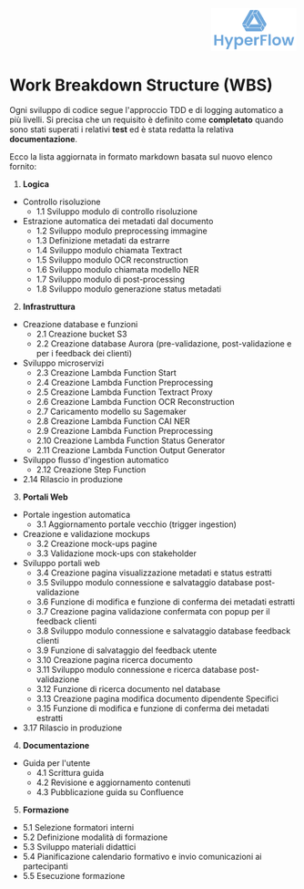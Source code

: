 
<p style="text-align: right;">
  <img src="https://github.com/Lorenzo-Gardini/Project-Management/blob/main/report/images/hyperflow_logo.png?raw=true" alt="Logo" style="width: 150px;"/>
</p>

# Work Breakdown Structure (WBS)

Ogni sviluppo di codice segue l'approccio TDD e di logging automatico a più livelli.
Si precisa che un requisito è definito come **completato** quando sono stati superati i relativi **test** ed è stata redatta la relativa **documentazione**.

Ecco la lista aggiornata in formato markdown basata sul nuovo elenco fornito:

1. **Logica**
  - Controllo risoluzione
    - 1.1 Sviluppo modulo di controllo risoluzione
  - Estrazione automatica dei metadati dal documento
    - 1.2 Sviluppo modulo preprocessing immagine
    - 1.3 Definizione metadati da estrarre
    - 1.4 Sviluppo modulo chiamata Textract
    - 1.5 Sviluppo modulo OCR reconstruction
    - 1.6 Sviluppo modulo chiamata modello NER
    - 1.7 Sviluppo modulo di post-processing
    - 1.8 Sviluppo modulo generazione status metadati

2. **Infrastruttura**
  - Creazione database e funzioni
    - 2.1 Creazione bucket S3
    - 2.2 Creazione database Aurora (pre-validazione, post-validazione e per i feedback dei clienti)
  - Sviluppo microservizi
    - 2.3 Creazione Lambda Function Start
    - 2.4 Creazione Lambda Function Preprocessing
    - 2.5 Creazione Lambda Function Textract Proxy
    - 2.6 Creazione Lambda Function OCR Reconstruction
    - 2.7 Caricamento modello su Sagemaker
    - 2.8 Creazione Lambda Function CAI NER
    - 2.9 Creazione Lambda Function Preprocessing
    - 2.10 Creazione Lambda Function Status Generator
    - 2.11 Creazione Lambda Function Output Generator
  - Sviluppo flusso d'ingestion automatico
    - 2.12 Creazione Step Function
  - 2.14 Rilascio in produzione

3. **Portali Web**
  - Portale ingestion automatica
    - 3.1 Aggiornamento portale vecchio (trigger ingestion)
  - Creazione e validazione mockups
    - 3.2 Creazione mock-ups pagine 
    - 3.3 Validazione mock-ups con stakeholder
  - Sviluppo portali web
    - 3.4 Creazione pagina visualizzazione metadati e status estratti
    - 3.5 Sviluppo modulo connessione e salvataggio database post-validazione
    - 3.6 Funzione di modifica e funzione di conferma dei metadati estratti
    - 3.7 Creazione pagina validazione confermata con popup per il feedback clienti
    - 3.8 Sviluppo modulo connessione e salvataggio database feedback clienti
    - 3.9 Funzione di salvataggio del feedback utente
    - 3.10 Creazione pagina ricerca documento
    - 3.11 Sviluppo modulo connessione e ricerca database post-validazione
    - 3.12 Funzione di ricerca documento nel database
    - 3.13 Creazione pagina modifica documento dipendente Specifici
    - 3.15 Funzione di modifica e funzione di conferma dei metadati estratti
  - 3.17 Rilascio in produzione

4. **Documentazione**
  - Guida per l'utente
    - 4.1 Scrittura guida
    - 4.2 Revisione e aggiornamento contenuti
    - 4.3 Pubblicazione guida su Confluence
     
5. **Formazione**
  - 5.1 Selezione formatori interni
  - 5.2 Definizione modalità di formazione
  - 5.3 Sviluppo materiali didattici
  - 5.4 Pianificazione calendario formativo e invio comunicazioni ai partecipanti
  - 5.5 Esecuzione formazione
